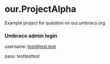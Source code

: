 # our.ProjectAlpha
Example project for question on our.umbraco.org

### Umbraco admin login
username: test@test.test

pass: testtesttest
